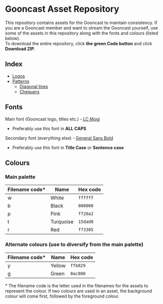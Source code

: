 # Gooncast Asset Repository
This repository contains assets for the Gooncast to maintain consistency. If you are a Gooncast member and want to stream the Gooncast yourself, use some of the assets in this repository along with the fonts and colours (listed below).  
To download the entire repository, click **the green Code button** and click **Download ZIP**.

## Index
* [Logos](logos)
* [Patterns](patterns)
  * [Diagonal lines](patterns/diagonal)
  * [Chequers](patterns/chequer)

## Fonts
Main font (Gooncast logo, titles etc.) - [LC Mogi](https://fontesk.com/lc-mogi-font/)
* Preferably use this font in **ALL CAPS**

Secondary font (everything else) - [General Sans Bold](https://www.fontshare.com/fonts/general-sans)
* Preferably use this font in **Title Case** or **Sentence case**

## Colours
### Main palette
| Filename code* | Name      | Hex code |
|----------------|-----------|----------|
| w              | White     | `ffffff` |
| b              | Black     | `000000` |
| p              | Pink      | `ff20a2` |
| t              | Turquoise | `15dad8` |
| r              | Red       | `ff3305` |

### Alternate colours (use to diversify from the main palette)
| Filename code* | Name      | Hex code |
|----------------|-----------|----------|
| y              | Yellow    | `ffb829` |
| g              | Green     | `0ac800` |

\* The filename code is the letter used in the filenames for the assets to represent the colour. If two colours are used in an asset, the background colour will come first, followed by the foreground colour.
